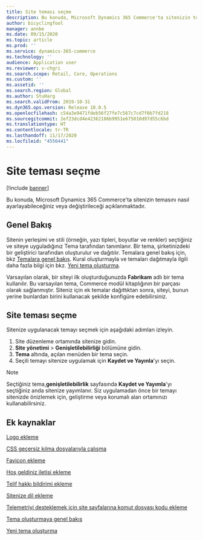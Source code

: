 ```yaml
---
title: Site teması seçme
description: Bu konuda, Microsoft Dynamics 365 Commerce'ta sitenizin temasını nasıl ayarlayabileceğiniz veya değiştirileceği açıklanmaktadır.
author: bicyclingfool
manager: annbe
ms.date: 09/15/2020
ms.topic: article
ms.prod: ''
ms.service: dynamics-365-commerce
ms.technology: ''
audience: Application user
ms.reviewer: v-chgri
ms.search.scope: Retail, Core, Operations
ms.custom: ''
ms.assetid: ''
ms.search.region: Global
ms.author: StuHarg
ms.search.validFrom: 2019-10-31
ms.dyn365.ops.version: Release 10.0.5
ms.openlocfilehash: c54a3e9471fdeb56f27fe7c567c7cd7f0b7fd218
ms.sourcegitcommit: 2ef23dcd4e42362186b9951e675010d97d55c6bd
ms.translationtype: HT
ms.contentlocale: tr-TR
ms.lasthandoff: 11/17/2020
ms.locfileid: "4556441"
---
```

# <a name="select-a-site-theme"></a>Site teması seçme

[!include [banner](includes/banner.md)]

Bu konuda, Microsoft Dynamics 365 Commerce'ta sitenizin temasını nasıl ayarlayabileceğiniz veya değiştirileceği açıklanmaktadır.

## <a name="overview"></a>Genel Bakış

Sitenin yerleşimi ve stili (örneğin, yazı tipleri, boyutlar ve renkler) seçtiğiniz ve siteye uyguladığınız Tema tarafından tanımlanır. Bir tema, şirketinizdeki bir geliştirici tarafından oluşturulur ve dağıtılır. Temalara genel bakış için, bkz [Temalara genel bakış](e-commerce-extensibility/theming.md). Kural oluşturmayla ve temaları dağıtmayla ilgili daha fazla bilgi için bkz. [Yeni tema oluşturma](e-commerce-extensibility/create-theme.md).

Varsayılan olarak, bir siteyi ilk oluşturduğunuzda **Fabrikam** adlı bir tema kullanılır. Bu varsayılan tema, Commerce modül kitaplığının bir parçası olarak sağlanmıştır. Siteniz için ek temalar dağıttıktan sonra, siteyi, bunun yerine bunlardan birini kullanacak şekilde konfigüre edebilirsiniz.

## <a name="select-the-site-theme"></a>Site teması seçme

Sitenize uygulanacak temayı seçmek için aşağıdaki adımları izleyin.

1. Site düzenleme ortamında sitenize gidin.
1. **Site yönetimi** \> **Genişletilebilirliği** bölümüne gidin.
1. **Tema** altında, açılan menüden bir tema seçin.
1. Seçili temayı sitenize uygulamak için **Kaydet ve Yayınla**'yı seçin.

> [!NOTE]
> Seçtiğiniz tema,**genişletilebilirlik** sayfasında **Kaydet ve Yayımla**'yı seçtiğiniz anda sitenize yayımlanır. Siz uygulamadan önce bir temayı sitenizde önizlemek için, geliştirme veya korumalı alan ortamınızı kullanabilirsiniz.

## <a name="additional-resources"></a>Ek kaynaklar

[Logo ekleme](add-logo.md)

[CSS geçersiz kılma dosyalarıyla çalışma](css-override-files.md)

[Favicon ekleme](add-favicon.md)

[Hoş geldiniz iletisi ekleme](add-welcome-message.md)

[Telif hakkı bildirimi ekleme](add-copyright-notice.md)

[Sitenize dil ekleme](add-languages-to-site.md)

[Telemetriyi desteklemek için site sayfalarına komut dosyası kodu ekleme](add-telemetry.md)

[Tema oluşturmaya genel bakış](e-commerce-extensibility/theming.md)

[Yeni tema oluşturma](e-commerce-extensibility/create-theme.md)

